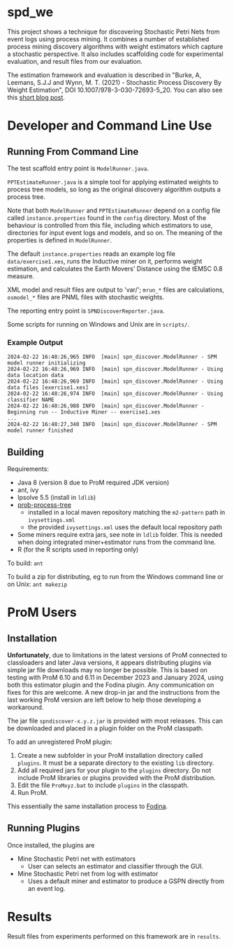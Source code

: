 # spd\_we

This project shows a technique for discovering Stochastic Petri Nets from event logs using process mining. It combines a number of established process mining discovery algorithms with weight estimators which capture a stochastic perspective. It also includes scaffolding code for experimental evaluation, and result files from our evaluation.

The estimation framework and evaluation is described in "Burke, A, Leemans, S.J.J and Wynn, M. T. (2021) - Stochastic Process Discovery By Weight Estimation", DOI 10.1007/978-3-030-72693-5_20. You can also see this  [short blog post](https://adamburkeware.net/2020/10/06/spd-by-weight-estimation.html).



# Developer and Command Line Use

## Running From Command Line

The test scaffold entry point is `ModelRunner.java`.

`PPTEstimateRunner.java` is a simple tool for applying estimated weights to process tree models, so long as the original discovery algorithm outputs a process tree.

Note that both `ModelRunner` and `PPTEstimateRunner` depend on a config file called `instance.properties` found in the `config` directory. Most of the behaviour is controlled from this file, including which estimators to use, directories for input event logs and models, and so on. The meaning of the properties is defined in `ModelRunner`. 

The default `instance.properties` reads an example log file `data/exercise1.xes`, runs the Inductive miner on it, performs weight estimation, and calculates the Earth Movers' Distance using the tEMSC 0.8 measure. 

XML model and result files are output to 'var/'; `mrun_*` files are calculations, `osmodel_*` files are PNML files with stochastic weights.

The reporting entry point is `SPNDiscoverReporter.java`.

Some scripts for running on Windows and Unix are in `scripts/`.



### Example Output

```
2024-02-22 16:48:26,965 INFO  [main] spn_discover.ModelRunner - SPM model runner initializing
2024-02-22 16:48:26,969 INFO  [main] spn_discover.ModelRunner - Using data location data
2024-02-22 16:48:26,969 INFO  [main] spn_discover.ModelRunner - Using data files [exercise1.xes]
2024-02-22 16:48:26,974 INFO  [main] spn_discover.ModelRunner - Using classifier NAME
2024-02-22 16:48:26,988 INFO  [main] spn_discover.ModelRunner - Beginning run -- Inductive Miner -- exercise1.xes
...
2024-02-22 16:48:27,340 INFO  [main] spn_discover.ModelRunner - SPM model runner finished
```

## Building

Requirements: 
 + Java 8 (version 8 due to ProM required JDK version)
 + ant, ivy
 + lpsolve 5.5 (install in `ldlib`)
 + [prob-process-tree](https://github.com/adamburkegh/prob-process-tree)
   + installed in a local maven repository matching the `m2-pattern` path in `ivysettings.xml`
   + the provided `ivysettings.xml` uses the default local repository path
 + Some miners require extra jars, see note in `ldlib` folder. This is needed when doing integrated miner+estimator runs from the command line.
 + R (for the R scripts used in reporting only)

To build:
`ant`

To build a zip for distributing, eg to run from the Windows command line or on Unix:
`ant makezip`



# ProM Users

## Installation

**Unfortunately**, due to limitations in the latest versions of ProM connected to classloaders and later Java versions, it appears distributing plugins via simple jar file downloads may no longer be possible. This is based on testing with ProM 6.10 and 6.11 in December 2023 and January 2024, using both this estimator plugin and the Fodina plugin. Any communication on fixes for this are welcome. A new drop-in jar and the instructions from the last working ProM version are left below to help those developing a workaround.

The jar file `spndiscover-x.y.z.jar` is provided with most releases. This can be downloaded and placed in a plugin folder on the ProM classpath. 

To add an unregistered ProM plugin:
1. Create a new subfolder in your ProM installation directory called `plugins`. It must be a separate directory to the existing `lib` directory.
2. Add all required jars for your plugin to the `plugins` directory. Do not include ProM libraries or plugins provided with the ProM distribution.
3. Edit the file `ProMxyz.bat` to include `plugins` in the classpath.
4. Run ProM.

This essentially the same installation process to [Fodina](http://www.processmining.be/fodina/). 

## Running Plugins

Once installed, the plugins are 
+ Mine Stochastic Petri net with estimators
    + User can selects an estimator and classifier through the GUI.
+ Mine Stochastic Petri net from log with estimator
    + Uses a default miner and estimator to produce a GSPN directly from an event log.


# Results

Result files from experiments performed on this framework are in `results`.

